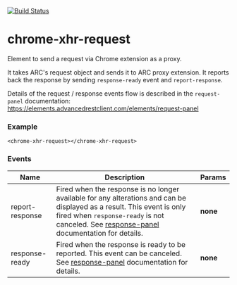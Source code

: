 [![Build Status](https://travis-ci.org/advanced-rest-client/chrome-xhr-request.svg?branch=stage)](https://travis-ci.org/advanced-rest-client/chrome-xhr-request)  

# chrome-xhr-request

Element to send a request via Chrome extension as a proxy.

It takes ARC's request object and sends it to ARC proxy extension. It reports back
the response by sending `response-ready` event and `report-response`.

Details of the request / response events flow is described in the `request-panel`
documentation:
https://elements.advancedrestclient.com/elements/request-panel

### Example

```
<chrome-xhr-request></chrome-xhr-request>
```



### Events
| Name | Description | Params |
| --- | --- | --- |
| report-response | Fired when the response is no longer available for any alterations and can be displayed as a result. This event is only fired when `response-ready` is not canceled. See [response-panel](https://elements.advancedrestclient.com/elements/request-panel) documentation for details. | __none__ |
| response-ready | Fired when the response is ready to be reported. This event can be canceled. See [response-panel](https://elements.advancedrestclient.com/elements/request-panel) documentation for details. | __none__ |
